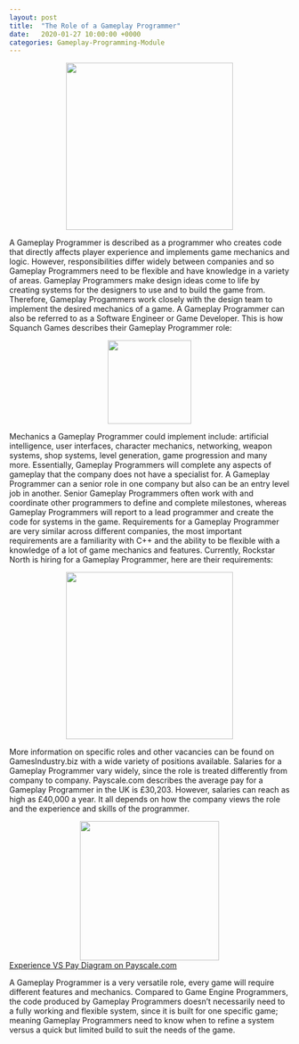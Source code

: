 ```yaml
---
layout: post
title:  "The Role of a Gameplay Programmer"
date:   2020-01-27 10:00:00 +0000
categories: Gameplay-Programming-Module
---
```


<center><img src="{{ site.baseurl }}/assets/Blog/GameplayProgrammerArticle/code-image.jpg" style="height: 300px;" /></center>

A Gameplay Programmer is described as a programmer who creates code that directly affects player experience and implements game mechanics and logic. However, responsibilities differ widely between companies and so Gameplay Programmers need to be flexible and have knowledge in a variety of areas. Gameplay Programmers make design ideas come to life by creating systems for the designers to use and to build the game from. Therefore, Gameplay Progammers work closely with the design team to implement the desired mechanics of a game. A Gameplay Programmer can also be referred to as a Software Engineer or Game Developer.
This is how Squanch Games describes their Gameplay Programmer role:

<center><img src="{{ site.baseurl }}/assets/Blog/GameplayProgrammerArticle/squanch-games.png" style="height: 150px;" /></center>

Mechanics a Gameplay Programmer could implement include: artificial intelligence, user interfaces, character mechanics, networking, weapon systems, shop systems, level generation, game progression and many more. Essentially, Gameplay Programmers will complete any aspects of gameplay that the company does not have a specialist for.
A Gameplay Programmer can a senior role in one company but also can be an entry level job in another. Senior Gameplay Programmers often work with and coordinate other programmers to define and complete milestones, whereas Gameplay Programmers will report to a lead programmer and create the code for systems in the game.
Requirements for a Gameplay Programmer are very similar across different companies, the most important requirements are a familiarity with C++ and the ability to be flexible with a knowledge of a lot of game mechanics and features.
Currently, Rockstar North is hiring for a Gameplay Programmer, here are their requirements:

<center><img src="{{ site.baseurl }}/assets/Blog/GameplayProgrammerArticle/rockstar-games.png" style="height: 300px;" /></center>

More information on specific roles and other vacancies can be found on GamesIndustry.biz with a wide variety of positions available.
Salaries for a Gameplay Programmer vary widely, since the role is treated differently from company to company. Payscale.com describes the average pay for a Gameplay Programmer in the UK is £30,203. However, salaries can reach as high as £40,000 a year. It all depends on how the company views the role and the experience and skills of the programmer.

<center><img src="{{ site.baseurl }}/assets/Blog/GameplayProgrammerArticle/pay-graph.png" style="height: 250px;" /></center> 
<a class="caption" target="_blank" href="https://www.payscale.com/research/US/Job=Video_Game_Programmer/Salary">Experience VS Pay Diagram on Payscale.com</a>

A Gameplay Programmer is a very versatile role, every game will require different features and mechanics. Compared to Game Engine Programmers, the code produced by Gameplay Programmers doesn’t necessarily need to a fully working and flexible system, since it is built for one specific game; meaning Gameplay Programmers need to know when to refine a system versus a quick but limited build to suit the needs of the game.